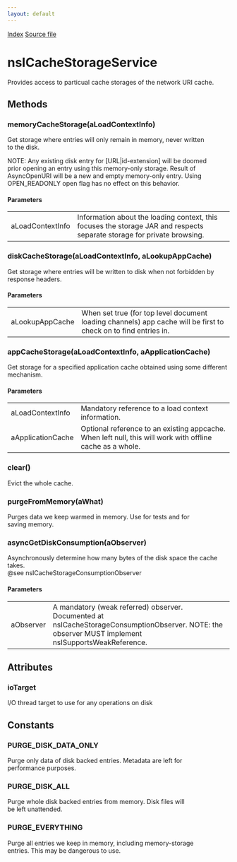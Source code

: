 ```yaml
---
layout: default
---
```

<div id='links'><a href="../index.html">Index</a>
<a href="http://dxr.mozilla.org/mozilla-central/source/netwerk/cache2/nsICacheStorageService.idl">Source file</a>
</div>

# nsICacheStorageService #
  
Provides access to particual cache storages of the network URI cache.  
  

## Methods ##

### memoryCacheStorage(aLoadContextInfo) ###
  
Get storage where entries will only remain in memory, never written  
to the disk.  
  
NOTE: Any existing disk entry for [URL|id-extension] will be doomed  
prior opening an entry using this memory-only storage.  Result of  
AsyncOpenURI will be a new and empty memory-only entry.  Using  
OPEN_READONLY open flag has no effect on this behavior.  
  
  

#### Parameters ####

<table>

<tr>
<td>aLoadContextInfo</td>
<td>   Information about the loading context, this focuses the storage JAR and  
   respects separate storage for private browsing.  
</td>
</tr>

</table>

### diskCacheStorage(aLoadContextInfo, aLookupAppCache) ###
  
Get storage where entries will be written to disk when not forbidden by  
response headers.  
  
  

#### Parameters ####

<table>

<tr>
<td>aLookupAppCache</td>
<td>   When set true (for top level document loading channels) app cache will  
   be first to check on to find entries in.  
</td>
</tr>

</table>

### appCacheStorage(aLoadContextInfo, aApplicationCache) ###
  
Get storage for a specified application cache obtained using some different  
mechanism.  
  
  

#### Parameters ####

<table>

<tr>
<td>aLoadContextInfo</td>
<td>   Mandatory reference to a load context information.  
</td>
</tr>

<tr>
<td>aApplicationCache</td>
<td>   Optional reference to an existing appcache.  When left null, this will  
   work with offline cache as a whole.  
</td>
</tr>

</table>

### clear() ###
  
Evict the whole cache.  
  

### purgeFromMemory(aWhat) ###
  
Purges data we keep warmed in memory.  Use for tests and for  
saving memory.  
  

### asyncGetDiskConsumption(aObserver) ###
  
Asynchronously determine how many bytes of the disk space the cache takes.  
@see nsICacheStorageConsumptionObserver  
  

#### Parameters ####

<table>

<tr>
<td>aObserver</td>
<td>   A mandatory (weak referred) observer.  Documented at  
   nsICacheStorageConsumptionObserver.  
   NOTE: the observer MUST implement nsISupportsWeakReference.  
</td>
</tr>

</table>

## Attributes ##

### ioTarget ###
  
I/O thread target to use for any operations on disk  
  

## Constants ##

### PURGE_DISK_DATA_ONLY ###
  
Purge only data of disk backed entries.  Metadata are left for  
performance purposes.  
  

### PURGE_DISK_ALL ###
  
Purge whole disk backed entries from memory.  Disk files will  
be left unattended.  
  

### PURGE_EVERYTHING ###
  
Purge all entries we keep in memory, including memory-storage  
entries.  This may be dangerous to use.  
  
